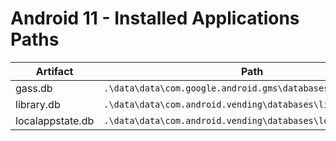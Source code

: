# Android 11 - Installed Applications Paths

| **Artifact**     | **Path**                                                   |
|------------------|------------------------------------------------------------|
| gass.db          | `.\data\data\com.google.android.gms\databases\gass.db`       |
| library.db       | `.\data\data\com.android.vending\databases\library.db`       |
| localappstate.db | `.\data\data\com.android.vending\databases\localappstate.db` |